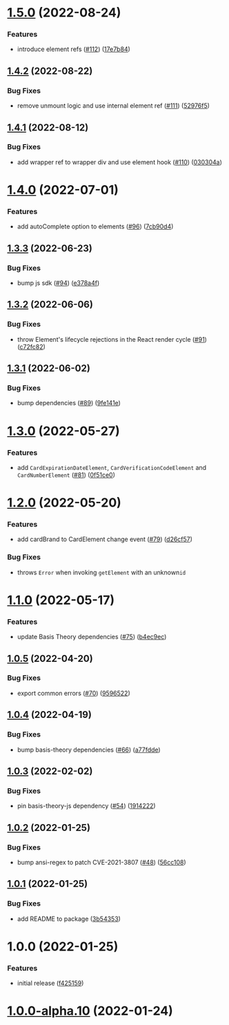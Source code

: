 # [1.5.0](https://github.com/Basis-Theory/basis-theory-react/compare/v1.4.2...v1.5.0) (2022-08-24)


### Features

* introduce element refs ([#112](https://github.com/Basis-Theory/basis-theory-react/issues/112)) ([17e7b84](https://github.com/Basis-Theory/basis-theory-react/commit/17e7b849a3edce559c150a5380cda8665f3d2ed8))

## [1.4.2](https://github.com/Basis-Theory/basis-theory-react/compare/v1.4.1...v1.4.2) (2022-08-22)


### Bug Fixes

* remove unmount logic and use internal element ref ([#111](https://github.com/Basis-Theory/basis-theory-react/issues/111)) ([52976f5](https://github.com/Basis-Theory/basis-theory-react/commit/52976f51568835dd20fffcaa3064779460ea8c4f))

## [1.4.1](https://github.com/Basis-Theory/basis-theory-react/compare/v1.4.0...v1.4.1) (2022-08-12)


### Bug Fixes

* add wrapper ref to wrapper div and use element hook ([#110](https://github.com/Basis-Theory/basis-theory-react/issues/110)) ([030304a](https://github.com/Basis-Theory/basis-theory-react/commit/030304a5693f3d06fc7873e92b4a765c57ebd52e))

# [1.4.0](https://github.com/Basis-Theory/basis-theory-react/compare/v1.3.3...v1.4.0) (2022-07-01)


### Features

* add autoComplete option to elements ([#96](https://github.com/Basis-Theory/basis-theory-react/issues/96)) ([7cb90d4](https://github.com/Basis-Theory/basis-theory-react/commit/7cb90d40cbee57650ad8ae2f15d548e61bec27b6))

## [1.3.3](https://github.com/Basis-Theory/basis-theory-react/compare/v1.3.2...v1.3.3) (2022-06-23)


### Bug Fixes

* bump js sdk ([#94](https://github.com/Basis-Theory/basis-theory-react/issues/94)) ([e378a4f](https://github.com/Basis-Theory/basis-theory-react/commit/e378a4f3c9d0f2af0bc7b8b9e9f03ac47fb0e850))

## [1.3.2](https://github.com/Basis-Theory/basis-theory-react/compare/v1.3.1...v1.3.2) (2022-06-06)


### Bug Fixes

* throw Element's lifecycle rejections in the React render cycle ([#91](https://github.com/Basis-Theory/basis-theory-react/issues/91)) ([c72fc82](https://github.com/Basis-Theory/basis-theory-react/commit/c72fc829b8cdfd7912f3453ece5c3fdd6b4b0a18))

## [1.3.1](https://github.com/Basis-Theory/basis-theory-react/compare/v1.3.0...v1.3.1) (2022-06-02)


### Bug Fixes

* bump dependencies ([#89](https://github.com/Basis-Theory/basis-theory-react/issues/89)) ([9fe141e](https://github.com/Basis-Theory/basis-theory-react/commit/9fe141e9052aefa223daf3c0816fd5d40a53fd33))

# [1.3.0](https://github.com/Basis-Theory/basis-theory-react/compare/v1.2.0...v1.3.0) (2022-05-27)


### Features

* add `CardExpirationDateElement`, `CardVerificationCodeElement` and `CardNumberElement` ([#81](https://github.com/Basis-Theory/basis-theory-react/issues/81)) ([0f51ce0](https://github.com/Basis-Theory/basis-theory-react/commit/0f51ce0480217a468217ba8a7c026e897d827662))

# [1.2.0](https://github.com/Basis-Theory/basis-theory-react/compare/v1.1.0...v1.2.0) (2022-05-20)


### Features

* add cardBrand to CardElement change event ([#79](https://github.com/Basis-Theory/basis-theory-react/issues/79)) ([d26cf57](https://github.com/Basis-Theory/basis-theory-react/commit/d26cf57e526c74935a1e164be1168fbd51be6ffd))

### Bug Fixes

* throws `Error` when invoking `getElement` with an unknown`id`

# [1.1.0](https://github.com/Basis-Theory/basis-theory-react/compare/v1.0.5...v1.1.0) (2022-05-17)


### Features

* update Basis Theory dependencies ([#75](https://github.com/Basis-Theory/basis-theory-react/issues/75)) ([b4ec9ec](https://github.com/Basis-Theory/basis-theory-react/commit/b4ec9ec7e6f2bf749d4cd0fb5e481f030f41b8be))

## [1.0.5](https://github.com/Basis-Theory/basis-theory-react/compare/v1.0.4...v1.0.5) (2022-04-20)


### Bug Fixes

* export common errors ([#70](https://github.com/Basis-Theory/basis-theory-react/issues/70)) ([9596522](https://github.com/Basis-Theory/basis-theory-react/commit/95965223f192dca7b88887490eebe738aeeae9e9))

## [1.0.4](https://github.com/Basis-Theory/basis-theory-react/compare/v1.0.3...v1.0.4) (2022-04-19)


### Bug Fixes

* bump basis-theory dependencies ([#66](https://github.com/Basis-Theory/basis-theory-react/issues/66)) ([a77fdde](https://github.com/Basis-Theory/basis-theory-react/commit/a77fdde5d3456324fd98dc2b55c235a0defc3078))

## [1.0.3](https://github.com/Basis-Theory/basis-theory-react/compare/v1.0.2...v1.0.3) (2022-02-02)


### Bug Fixes

* pin basis-theory-js dependency ([#54](https://github.com/Basis-Theory/basis-theory-react/issues/54)) ([1914222](https://github.com/Basis-Theory/basis-theory-react/commit/19142220385d0e4a1322d927cffee038a391ce23))

## [1.0.2](https://github.com/Basis-Theory/basis-theory-react/compare/v1.0.1...v1.0.2) (2022-01-25)


### Bug Fixes

* bump ansi-regex to patch CVE-2021-3807 ([#48](https://github.com/Basis-Theory/basis-theory-react/issues/48)) ([56cc108](https://github.com/Basis-Theory/basis-theory-react/commit/56cc10830eb88620c278d8648bbe710b7e8986ef))

## [1.0.1](https://github.com/Basis-Theory/basis-theory-react/compare/v1.0.0...v1.0.1) (2022-01-25)


### Bug Fixes

* add README to package ([3b54353](https://github.com/Basis-Theory/basis-theory-react/commit/3b543530f6d113bc399c20dddbcfc1db28cc5b3b))

# 1.0.0 (2022-01-25)


### Features

* initial release ([f425159](https://github.com/Basis-Theory/basis-theory-react/commit/f4251590b8f46a178c88b0cd8244dd5ec2c63813))

# [1.0.0-alpha.10](https://github.com/Basis-Theory/basis-theory-react/compare/v1.0.0-alpha.9...v1.0.0-alpha.10) (2022-01-24)
